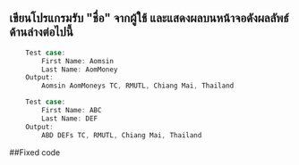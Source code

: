 ## เขียนโปรแกรมรับ "ชื่อ" จากผู้ใช้ และแสดงผลบนหน้าจอดังผลลัพธ์ด้านล่างต่อไปนี้ 
```c++
    Test case:
        First Name: Aomsin
        Last Name: AomMoney
    Output:
        Aomsin AomMoneys TC, RMUTL, Chiang Mai, Thailand

    Test case:
        First Name: ABC
        Last Name: DEF
    Output:
        ABD DEFs TC, RMUTL, Chiang Mai, Thailand
```

##Fixed code
```c++
```
